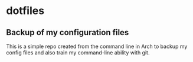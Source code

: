 # dotfiles
## Backup of my configuration files

This is a simple repo created from the command line in Arch to backup my config files and also train my command-line ability with git.
